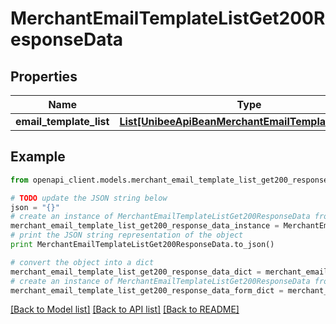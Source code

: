 # MerchantEmailTemplateListGet200ResponseData


## Properties

Name | Type | Description | Notes
------------ | ------------- | ------------- | -------------
**email_template_list** | [**List[UnibeeApiBeanMerchantEmailTemplateSimplify]**](UnibeeApiBeanMerchantEmailTemplateSimplify.md) | EmailTemplateList | [optional] 

## Example

```python
from openapi_client.models.merchant_email_template_list_get200_response_data import MerchantEmailTemplateListGet200ResponseData

# TODO update the JSON string below
json = "{}"
# create an instance of MerchantEmailTemplateListGet200ResponseData from a JSON string
merchant_email_template_list_get200_response_data_instance = MerchantEmailTemplateListGet200ResponseData.from_json(json)
# print the JSON string representation of the object
print MerchantEmailTemplateListGet200ResponseData.to_json()

# convert the object into a dict
merchant_email_template_list_get200_response_data_dict = merchant_email_template_list_get200_response_data_instance.to_dict()
# create an instance of MerchantEmailTemplateListGet200ResponseData from a dict
merchant_email_template_list_get200_response_data_form_dict = merchant_email_template_list_get200_response_data.from_dict(merchant_email_template_list_get200_response_data_dict)
```
[[Back to Model list]](../README.md#documentation-for-models) [[Back to API list]](../README.md#documentation-for-api-endpoints) [[Back to README]](../README.md)


